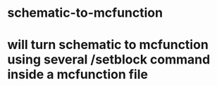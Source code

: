 # schematic-to-mcfunction
# will turn schematic to mcfunction using several /setblock command inside a mcfunction file 
